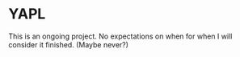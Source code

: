 # YAPL

This is an ongoing project. No expectations on when for when I will consider it finished. (Maybe never?)
